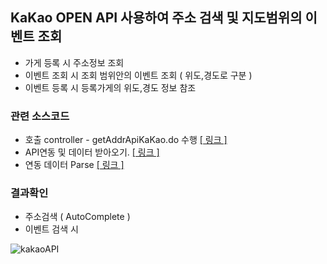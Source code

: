 ## KaKao OPEN API 사용하여 주소 검색 및 지도범위의 이벤트 조회

- 가게 등록 시 주소정보 조회
- 이벤트 조회 시 조회 범위안의 이벤트 조회 ( 위도,경도로 구분 )
- 이벤트 등록 시 등록가게의 위도,경도 정보 참조

### 관련 소스코드
- 호출 controller - getAddrApiKaKao.do 수행 <a href="https://github.com/Taesan94/OurNeighborhoodEvent/blob/master/src/main/java/woodong2/controller/common/CommonController.java">[ 링크 ]</a>
- API연동 및 데이터 받아오기. <a href="https://github.com/Taesan94/OurNeighborhoodEvent/blob/master/src/main/java/woodong2/utilities/function/APICommons.java">[ 링크 ]</a>
- 연동 데이터 Parse <a href="https://github.com/Taesan94/OurNeighborhoodEvent/blob/master/src/main/java/woodong2/utilities/function/APIParse.java">[ 링크 ]</a>

### 결과확인

- 주소검색 ( AutoComplete )
- 이벤트 검색 시 

![kakaoAPI](../readmeSource/gif/kakao_api.gif)
